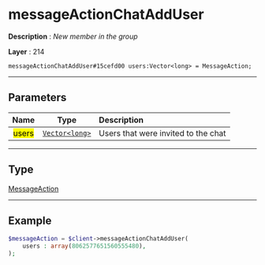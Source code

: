 # messageActionChatAddUser

**Description** : *New member in the group*

**Layer** : 214

```tl
messageActionChatAddUser#15cefd00 users:Vector<long> = MessageAction;
```

---

## Parameters

| Name | Type | Description |
| :---: | :---: | :--- |
| <mark>users</mark> | [`Vector<long>`](type/long) | Users that were invited to the chat |

---

## Type

[MessageAction](type/MessageAction)

---

## Example

```php
$messageAction = $client->messageActionChatAddUser(
	users : array(8062577651560555480),
);
```